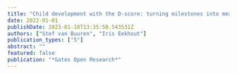 ```yaml
---
title: "Child development with the D-score: turning milestones into measurement"
date: 2022-01-01
publishDate: 2023-01-10T13:35:50.543531Z
authors: ["Stef van Buuren", "Iris Eekhout"]
publication_types: ["5"]
abstract: ""
featured: false
publication: "*Gates Open Research*"
---
```



